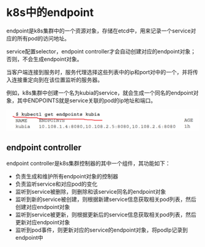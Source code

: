 # k8s中的endpoint

endpoint是k8s集群中的一个资源对象，存储在etcd中，用来记录一个service对应的所有pod的访问地址。

service配置selector，endpoint controller才会自动创建对应的endpoint对象；否则，不会生成endpoint对象。

当客户端连接到服务时，服务代理选择这些列表中的ip和port对中的一个，并将传入连接重定向到在该位置监听的服务器。

例如，k8s集群中创建一个名为kubia的service，就会生成一个同名的endpoint对象，其中ENDPOINTS就是service关联的pod的ip地址和端口。

<img src="k8s-img/k8s_endpoints.png" alt="" />

## endpoint controller

endpoint controller是k8s集群控制器的其中一个组件，其功能如下：

- 负责生成和维护所有endpoint对象的控制器
- 负责监听service和对应pod的变化
- 监听到service被删除，则删除和该service同名的endpoint对象
- 监听到新的service被创建，则根据新建service信息获取相关pod列表，然后创建对应endpoint对象
- 监听到service被更新，则根据更新后的service信息获取相关pod列表，然后更新对应endpoint对象
- 监听到pod事件，则更新对应的service的endpoint对象，将podIp记录到endpoint中
